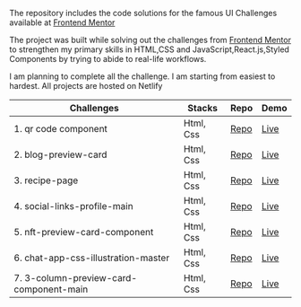 The repository includes the code solutions for the famous UI Challenges available at  [Frontend Mentor](https://www.frontendmentor.io/challenges)

The project was built while solving out the challenges from [Frontend Mentor](https://www.frontendmentor.io/challenges) to strengthen my primary skills in HTML,CSS and JavaScript,React.js,Styled Components by trying to abide to real-life workflows.


I am planning to complete all the challenge. I am starting from easiest to hardest.
All projects are hosted on Netlify

| Challenges                   | Stacks          | Repo                                                                                          | Demo                                                 |
|----------------------------- |--------------   |--------------------------------------------------------------------------------------------   |---------------------------------------------------   |
| 1. qr code component         |  Html, Css      | [Repo](https://github.com/amankr794/frontend-mentors/tree/QR-Code/qr-code-component-main)     |[Live](https://ak-qr-code-component.netlify.app/)     |
| 2. blog-preview-card         |  Html, Css      | [Repo](./blog-preview-card-main)                                                              |[Live](https://akr-blog-preview-card.netlify.app/)    |
| 3. recipe-page               |  Html, Css      | [Repo](./recipe-page-main)                                                                    |[Live](https://ak-omelette-receipe-page.netlify.app/) |
| 4. social-links-profile-main |  Html, Css      | [Repo](./social-links-profile-main)                                                           |[Live](https://ak-social-links-profile.netlify.app)   |
| 5. nft-preview-card-component |  Html, Css     | [Repo](./nft-preview-card-component-main)                                                    |[Live](https://ak-nft-preview-card-component.netlify.app/)   |
| 6. chat-app-css-illustration-master |  Html, Css     | [Repo](./chat-app-css-illustration-master)                                                    |[Live](https://ak-chat-app.netlify.app)   |
| 7. 3-column-preview-card-component-main |  Html, Css     | [Repo](./3-column-preview-card-component-main)                                                    |[Live](https://ak-column-card-component.netlify.app/)   |
